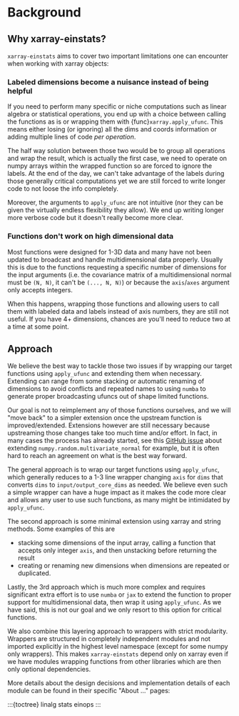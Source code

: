 # Background

## Why xarray-einstats?
`xarray-einstats` aims to cover two important limitations one can encounter
when working with xarray objects:

### Labeled dimensions become a nuisance instead of being helpful

If you need to perform many specific or niche computations such as
linear algebra or statistical operations, you end up with a choice
between calling the functions as is or wrapping them with {func}`xarray.apply_ufunc`.
This means either losing (or ignoring) all the dims and coords information or
adding multiple lines of code _per operation_.

The half way solution between those two would be to group all operations
and wrap the result, which is actually the first case, we need to operate
on numpy arrays within the wrapped function so are forced to ignore
the labels. At the end of the day, we can't take advantage of the labels
during those generally critical computations yet we are still forced to
write longer code to not loose the info completely.

Moreover, the arguments to `apply_ufunc` are not intuitive
(nor they can be given the virtually endless flexibility they allow).
We end up writing longer more verbose code but it doesn't really become
more clear.

### Functions don't work on high dimensional data

Most functions were designed for 1-3D data and many have not been updated
to broadcast and handle multidimensional data properly. Usually this
is due to the functions requesting a specific number of dimensions
for the input arguments (i.e. the covariance matrix of a multidimensional
normal must be `(N, N)`, it can't be `(..., N, N)`) or because
the `axis`/`axes` argument only accepts integers.

When this happens, wrapping those functions and allowing users to call
them with labeled data and labels instead of axis numbers, they are
still not useful. If you have 4+ dimensions, chances are you'll need
to reduce two at a time at some point.

## Approach
We believe the best way to tackle those two issues if by wrapping
our target functions using `apply_ufunc` and extending them when necessary.
Extending can range from some stacking or automatic renaming
of dimensions to avoid conflicts and repeated names to using
`numba` to generate proper broadcasting ufuncs out of shape limited
functions.

Our goal is not to reimplement any of those functions ourselves,
and we will "move back" to a simpler extension once the upstream function
is improved/extended. Extensions however are still necessary because
upstreaming those changes take too much time and/or effort. In fact,
in many cases the process has already started, see this [GitHub issue](https://github.com/numpy/numpy/issues/17669)
about extending `numpy.random.multivariate_normal` for example,
but it is often hard to reach an agreement on what is the best way forward.

The general approach is to wrap our target functions using `apply_ufunc`,
which generally reduces to a 1-3 line wrapper changing `axis` for `dims`
that converts `dims` to `input/output_core_dims` as needed.
We believe even such a simple wrapper can have a huge impact as it makes
the code more clear and allows any user to use such functions, as many
might be intimidated by `apply_ufunc`.

The second approach is some minimal extension using xarray and string
methods. Some examples of this are
* stacking some dimensions of the input array,
  calling a function that accepts only integer `axis`,
  and then unstacking before returning the result
* creating or renaming new dimensions when dimensions are repeated
  or duplicated.

Lastly, the 3rd approach which is much more complex and requires significant
extra effort is to use `numba` or `jax` to extend the function to proper
support for multidimensional data, then wrap it using `apply_ufunc`.
As we have said, this is not our goal and we only resort to this option
for critical functions.

We also combine this layering approach to wrappers with strict modularity.
Wrappers are structured in completely independent modules
and not imported explicitly in the highest level namespace
(except for some numpy only wrappers).
This makes `xarray-einstats` depend only on xarray even if we
have modules wrapping functions from other libraries which are
then only optional dependencies.

More details about the design decisions and implementation details
of each module can be found in their specific "About ..." pages:

:::{toctree}
linalg
stats
einops
:::
